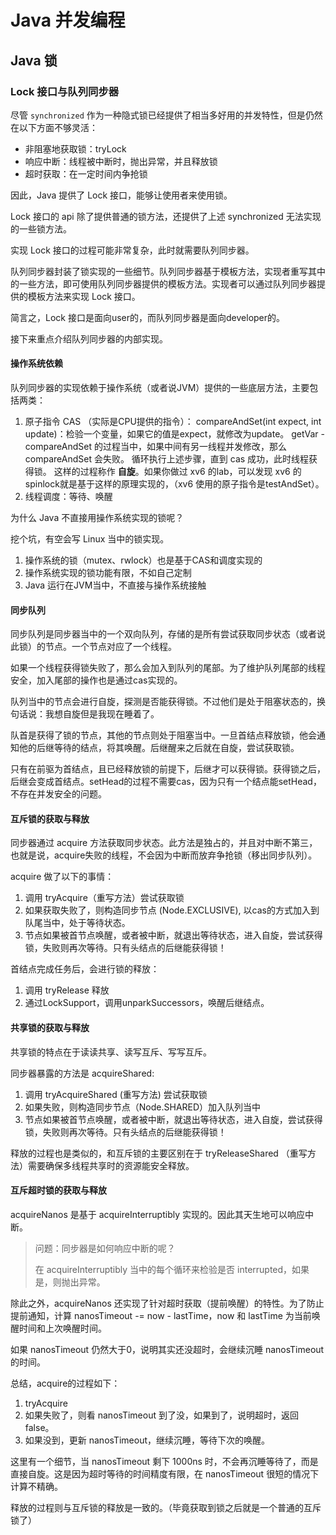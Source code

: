 # Java 并发编程

## Java 锁

### Lock 接口与队列同步器

尽管 `synchronized` 作为一种隐式锁已经提供了相当多好用的并发特性，但是仍然在以下方面不够灵活：

- 非阻塞地获取锁：tryLock
- 响应中断：线程被中断时，抛出异常，并且释放锁
- 超时获取：在一定时间内争抢锁

因此，Java 提供了 Lock 接口，能够让使用者来使用锁。

Lock 接口的 api 除了提供普通的锁方法，还提供了上述 synchronized 无法实现的一些锁方法。

实现 Lock 接口的过程可能非常复杂，此时就需要队列同步器。

队列同步器封装了锁实现的一些细节。队列同步器基于模板方法，实现者重写其中的一些方法，即可使用队列同步器提供的模板方法。实现者可以通过队列同步器提供的模板方法来实现 Lock 接口。

简言之，Lock 接口是面向user的，而队列同步器是面向developer的。

接下来重点介绍队列同步器的内部实现。

#### 操作系统依赖

队列同步器的实现依赖于操作系统（或者说JVM）提供的一些底层方法，主要包括两类：

1. 原子指令 CAS （实际是CPU提供的指令）：
   compareAndSet(int expect, int update)：检验一个变量，如果它的值是expect，就修改为update。
   getVar - compareAndSet 的过程当中，如果中间有另一线程并发修改，那么compareAndSet 会失败。
   循环执行上述步骤，直到 cas 成功，此时线程获得锁。
   这样的过程称作 **自旋**。如果你做过 xv6 的lab，可以发现 xv6 的 spinlock就是基于这样的原理实现的，（xv6 使用的原子指令是testAndSet）。
2. 线程调度：等待、唤醒

为什么 Java 不直接用操作系统实现的锁呢？

挖个坑，有空会写 Linux 当中的锁实现。

1. 操作系统的锁（mutex、rwlock）也是基于CAS和调度实现的
2. 操作系统实现的锁功能有限，不如自己定制
3. Java 运行在JVM当中，不直接与操作系统接触

#### 同步队列

同步队列是同步器当中的一个双向队列，存储的是所有尝试获取同步状态（或者说此锁）的节点。一个节点对应了一个线程。

如果一个线程获得锁失败了，那么会加入到队列的尾部。为了维护队列尾部的线程安全，加入尾部的操作也是通过cas实现的。

队列当中的节点会进行自旋，探测是否能获得锁。不过他们是处于阻塞状态的，换句话说：我想自旋但是我现在睡着了。

队首是获得了锁的节点，其他的节点则处于阻塞当中。一旦首结点释放锁，他会通知他的后继等待的结点，将其唤醒。后继醒来之后就在自旋，尝试获取锁。

只有在前驱为首结点，且已经释放锁的前提下，后继才可以获得锁。获得锁之后，后继会变成首结点。setHead的过程不需要cas，因为只有一个结点能setHead，不存在并发安全的问题。

#### 互斥锁的获取与释放

同步器通过 acquire 方法获取同步状态。此方法是独占的，并且对中断不第三，也就是说，acquire失败的线程，不会因为中断而放弃争抢锁（移出同步队列）。

acquire 做了以下的事情：

1. 调用 tryAcquire（重写方法）尝试获取锁
2. 如果获取失败了，则构造同步节点 (Node.EXCLUSIVE), 以cas的方式加入到队尾当中，处于等待状态。
3. 节点如果被首节点唤醒，或者被中断，就退出等待状态，进入自旋，尝试获得锁，失败则再次等待。只有头结点的后继能获得锁！

首结点完成任务后，会进行锁的释放：

1. 调用 tryRelease 释放 
2. 通过LockSupport，调用unparkSuccessors，唤醒后继结点。

#### 共享锁的获取与释放

共享锁的特点在于读读共享、读写互斥、写写互斥。

同步器暴露的方法是 acquireShared:

1. 调用 tryAcquireShared (重写方法) 尝试获取锁
2. 如果失败，则构造同步节点（Node.SHARED）加入队列当中
3. 节点如果被首节点唤醒，或者被中断，就退出等待状态，进入自旋，尝试获得锁，失败则再次等待。只有头结点的后继能获得锁！

释放的过程也是类似的，和互斥锁的主要区别在于 tryReleaseShared （重写方法）需要确保多线程共享时的资源能安全释放。

#### 互斥超时锁的获取与释放

acquireNanos 是基于 acquireInterruptibly 实现的。因此其天生地可以响应中断。

> 问题：同步器是如何响应中断的呢？
>
> 在 acquireInterruptibly 当中的每个循环来检验是否 interrupted，如果是，则抛出异常。

除此之外，acquireNanos 还实现了针对超时获取（提前唤醒）的特性。为了防止提前通知，计算 nanosTimeout -= now - lastTime，now 和 lastTime 为当前唤醒时间和上次唤醒时间。

如果 nanosTimeout 仍然大于0，说明其实还没超时，会继续沉睡 nanosTimeout 的时间。

总结，acquire的过程如下：

1. tryAcquire
2. 如果失败了，则看 nanosTimeout 到了没，如果到了，说明超时，返回 false。
3. 如果没到，更新 nanosTimeout，继续沉睡，等待下次的唤醒。

这里有一个细节，当 nanosTimeout 剩下 1000ns 时，不会再沉睡等待了，而是直接自旋。这是因为超时等待的时间精度有限，在 nanosTimeout 很短的情况下计算不精确。

释放的过程则与互斥锁的释放是一致的。（毕竟获取到锁之后就是一个普通的互斥锁了）